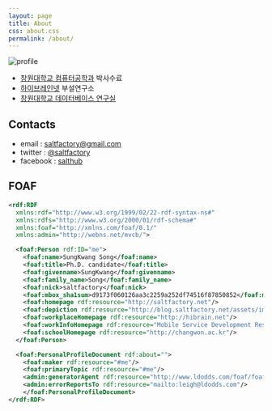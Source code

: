 ```yaml
---
layout: page
title: About
css: about.css
permalink: /about/
---
```



![profile]({{site.url}}/assets/images/profile.png)

* [창원대학교 컴퓨터공학과](http://portal.changwon.ac.kr/home/ce) 박사수료
* [하이브레인넷](http://www.hibrain.net) 부설연구소
* [창원대학교 데이터베이스 연구실](http://dblab.changwon.ac.kr)


## Contacts

* email : [saltfactory@gmail.com](mailto:saltfactory@gmail.com)
* twitter : [@saltfactory](https://twitter.com/saltfactory)
* facebook : [salthub](https://facebook.com/salthub)

## FOAF

```xml
<rdf:RDF
  xmlns:rdf="http://www.w3.org/1999/02/22-rdf-syntax-ns#"
  xmlns:rdfs="http://www.w3.org/2000/01/rdf-schema#"
  xmlns:foaf="http://xmlns.com/foaf/0.1/"
  xmlns:admin="http://webns.net/mvcb/">

  <foaf:Person rdf:ID="me">
    <foaf:name>SungKwang Song</foaf:name>
    <foaf:title>Ph.D. candidate</foaf:title>
    <foaf:givenname>SungKwang</foaf:givenname>
    <foaf:family_name>Song</foaf:family_name>
    <foaf:nick>saltfactory</foaf:nick>
    <foaf:mbox_sha1sum>d9173f060126aa3c2259a252df74516f87850852</foaf:mbox_sha1sum>
    <foaf:homepage rdf:resource="http://saltfactory.net"/>
    <foaf:depiction rdf:resource="http://blog.saltfactory.net/assets/images/profile.png"/>
    <foaf:workplaceHomepage rdf:resource="http://hibrain.net"/>
    <foaf:workInfoHomepage rdf:resource="Mobile Service Development Research"/>
    <foaf:schoolHomepage rdf:resource="http://changwon.ac.kr"/>
  </foaf:Person>

  <foaf:PersonalProfileDocument rdf:about="">
    <foaf:maker rdf:resource="#me"/>
    <foaf:primaryTopic rdf:resource="#me"/>
    <admin:generatorAgent rdf:resource="http://www.ldodds.com/foaf/foaf-a-matic"/>
    <admin:errorReportsTo rdf:resource="mailto:leigh@ldodds.com"/>
    </foaf:PersonalProfileDocument>
</rdf:RDF>
```
